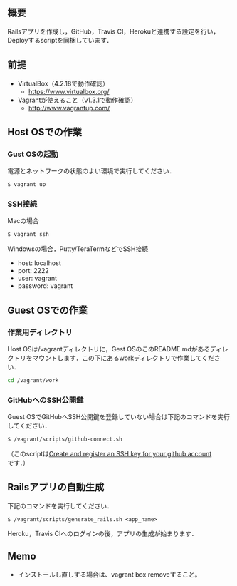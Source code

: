 ## 概要
Railsアプリを作成し，GitHub，Travis CI，Herokuと連携する設定を行い，Deployするscriptを同梱しています．

## 前提

- VirtualBox（4.2.18で動作確認）
  - https://www.virtualbox.org/
- Vagrantが使えること（v1.3.1で動作確認）
  - http://www.vagrantup.com/

## Host OSでの作業

### Gust OSの起動

電源とネットワークの状態のよい環境で実行してください．

```bash
$ vagrant up
```

### SSH接続
Macの場合

```bash
$ vagrant ssh
```

Windowsの場合，Putty/TeraTermなどでSSH接続

- host: localhost
- port: 2222
- user: vagrant
- password: vagrant

## Guest OSでの作業

### 作業用ディレクトリ

Host OSは/vagrantディレクトリに，Gest OSのこのREADME.mdがあるディレクトリをマウントします．この下にあるworkディレクトリで作業してください．

```bash
cd /vagrant/work
```

### GitHubへのSSH公開鍵

Guest OSでGitHubへSSH公開鍵を登録していない場合は下記のコマンドを実行してください．

```bash
$ /vagrant/scripts/github-connect.sh
```

（このscriptは[Create and register an SSH key for your github account](https://gist.github.com/acoulton/1969779)です．）

## Railsアプリの自動生成

下記のコマンドを実行してください．

```
$ /vagrant/scripts/generate_rails.sh <app_name>
```

Heroku，Travis CIへのログインの後，アプリの生成が始まります．

## Memo

- インストールし直しする場合は、vagrant box removeすること。
